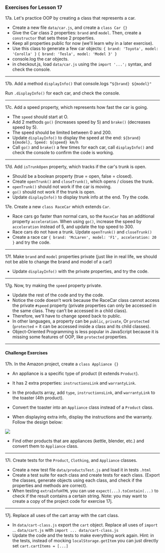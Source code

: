 ### Exercises for Lesson 17

17a. Let's practice OOP by creating a class that represents a car.
+ Create a new file `data/car.js`, and create a `class Car {}`
+ Give the Car class 2 properties: `brand` and `model`. Then, create a `constructor` that sets these 2 properties.
+ Keep all properties public for now (we'll learn why in a later exercise).
+ Use this class to generate a few car objects:
`{ brand: 'Toyota', model: 'Corolla' }`
`{ brand: 'Tesla', model: 'Model 3' }`
+ console.log the car objects.
+ in checkout.js, load `data/car.js` using the `import '...';` syntax, and check the console.

<hr>

17b. Add a method `displayInfo()` that console.logs `“${brand} ${model}"`

Run `.displayInfo()` for each car, and check the console.

<hr>

17c. Add a speed property, which represents how fast the car is going.
+ The `speed` should start at O.
+ Add 2 methods `go()` (increases speed by 5) and `brake()` (decreases speed by 5).
+ The speed should be limited between 0 and 200.
+ Update `displayInfo()` to display the speed at the end:
`${brand} ${model}, Speed: ${speed} km/h`
+ Call `go()` and `brake()` a few times for each car, call `displayInfo()` and check the console to confirm the code is working.

<hr>

17d. Add `isTrunkOpen` property, which tracks if the car's trunk is open.
+ Should be a boolean property (true = open, false = closed).
+ Create `openTrunk()` and `closeTrunk()`, which opens / closes the trunk.
+ `openTrunk()` should not work if the car is moving.
+ `go()` should not work if the trunk is open.
+ Update `displayInfo()` to display trunk info at the end. Try the code.

17e. Create a new `class RaceCar` which extends `Car`.
+ Race cars go faster than normal cars, so the `RaceCar` has an additional property `acceleration`. When using `go()`, increase the speed by `acceleration` instead of 5, and update the top speed to 300.
+ Race cars do not have a trunk. Update `openTrunk()` and `closeTrunk()`
+ Create a race car `{ brand: 'McLaren', model: 'F1', acceleration: 20 }` and try the code.

<hr>

17f. Make `brand` and `model` properties private (just like in real life, we
should not be able to change the brand and model of a car!)
+ Update `displayInfo()` with the private properties, and try the code.

<hr>

17g. Now, try making the `speed` property private.
+ Update the rest of the code and try the code.
+ Notice the code doesn’t work because the RaceCar class cannot access the private `#speed` property (private properties can only be accessed in the same class. They can’t be accessed in a child class).
+ Therefore, we'll have to change speed back to public.
+ In other languages, a property can be `public`, `private`, Or `protected` (`protected` = it can be accessed inside a class and its child classes).
+ Object-Oriented Programming is less popular in JavaScript because it is missing some features of OOP, like `protected` properties.

<hr>

#### Challenge Exercises
17h. In the Amazon project, create a `class Appliance {}`
+ An appliance is a specific type of product (it extends `Product`).
+ It has 2 extra properties: `instructionsLink` and `warrantyLink`.
+ In the products array, add `type`, `instructionsLink`, and `warrantyLink` to the toaster (4th product).

+ Convert the toaster into an `Appliance` class instead of a `Product` class.
+ When displaying extra info, display the instructions and the warranty. Follow the design below:

![](https://i.ibb.co.com/cXsj3VsG/2025-02-19-14-38-11.png)

+ Find other products that are appliances (kettle, blender, etc.) and convert them to `Appliance` class.

<hr>

17i. Create tests for the `Product`, `Clothing`, and `Appliance` classes.
+ Create a new test file `data/productsTest.js` and load it in tests `.html`
+ Create a test suite for each class and create tests for each class.
(Export the classes, generate objects using each class, and check if the properties and methods are correct).
+ When testing `extraInfoHTML` you can use `expect(...).toContain(...)` to check if the result contains a certain string.
Note: you may want to create a copy of the project code for exercise 17j.

<hr>

17j. Replace all uses of the cart array with the cart class.
+ In `data/cart-class.js` export the `cart` object. Replace all uses of `import` ... `data/cart.js` with `import ... data/cart-class.js`
+ Update the code and the tests to make everything work again.
Hint: in the tests, instead of mocking `localStorage.getItem` you can just directly set `cart.cartItems = [...]`

